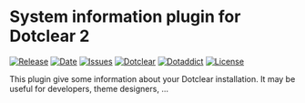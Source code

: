 # System information plugin for Dotclear 2

[![Release](https://img.shields.io/github/v/release/franck-paul/sysInfo)](https://github.com/franck-paul/sysInfo/releases)
[![Date](https://img.shields.io/github/release-date/franck-paul/sysInfo)](https://github.com/franck-paul/sysInfo/releases)
[![Issues](https://img.shields.io/github/issues/franck-paul/sysInfo)](https://github.com/franck-paul/sysInfo/issues)
[![Dotclear](https://img.shields.io/badge/dotclear-v2.24-blue.svg)](https://fr.dotclear.org/download)
[![Dotaddict](https://img.shields.io/badge/dotaddict-official-green.svg)](https://plugins.dotaddict.org/dc2/details/sysInfo)
[![License](https://img.shields.io/github/license/franck-paul/sysInfo)](https://github.com/franck-paul/sysInfo/blob/master/LICENSE)

This plugin give some information about your Dotclear installation. It may be useful for developers, theme designers, …

